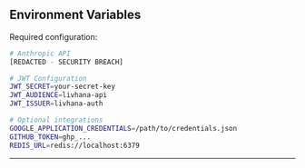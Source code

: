 ## Environment Variables

Required configuration:

```bash
# Anthropic API
[REDACTED - SECURITY BREACH]

# JWT Configuration
JWT_SECRET=your-secret-key
JWT_AUDIENCE=livhana-api
JWT_ISSUER=livhana-auth

# Optional integrations
GOOGLE_APPLICATION_CREDENTIALS=/path/to/credentials.json
GITHUB_TOKEN=ghp_...
REDIS_URL=redis://localhost:6379
```

---
